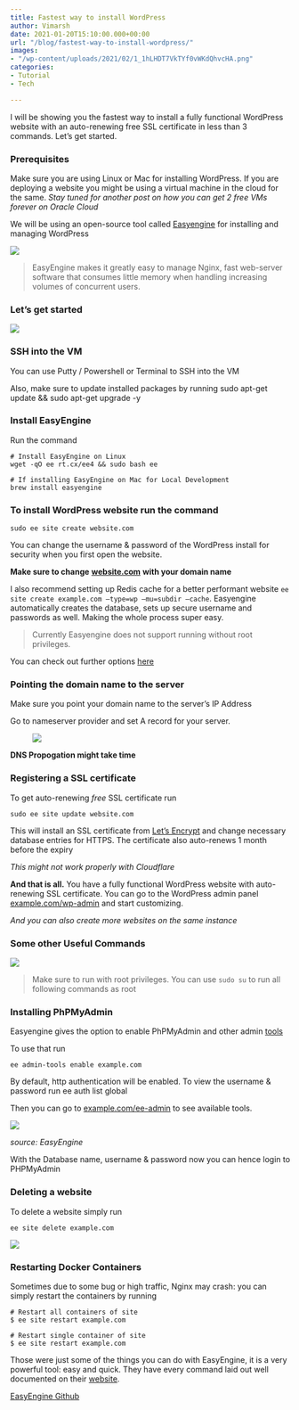 ```yaml
---
title: Fastest way to install WordPress
author: Vimarsh
date: 2021-01-20T15:10:00.000+00:00
url: "/blog/fastest-way-to-install-wordpress/"
images:
- "/wp-content/uploads/2021/02/1_1hLHDT7VkTYf0vWKdQhvcHA.png"
categories:
- Tutorial
- Tech

---
```

I will be showing you the fastest way to install a fully functional WordPress website with an auto-renewing free SSL certificate in less than 3 commands. Let’s get started.

### Prerequisites

Make sure you are using Linux or Mac for installing WordPress. If you are deploying a website you might be using a virtual machine in the cloud for the same. _Stay tuned for another post on how you can get 2 free VMs forever on Oracle Cloud_

We will be using an open-source tool called [Easyengine](https://github.com/EasyEngine/easyengine) for installing and managing WordPress

![](https://vimarsh.info/wp-content/uploads/2021/02/img_6022bbd2afa4f.jpg)

> EasyEngine makes it greatly easy to manage Nginx, fast web-server software that consumes little memory when handling increasing volumes of concurrent users.

### Let’s get started

![](https://vimarsh.info/wp-content/uploads/2021/02/img_6022bbd33e0d4.jpg)

### SSH into the VM

You can use Putty / Powershell or Terminal to SSH into the VM

Also, make sure to update installed packages by running sudo apt-get update && sudo apt-get upgrade -y

### Install EasyEngine

Run the command

    # Install EasyEngine on Linux
    wget -qO ee rt.cx/ee4 && sudo bash ee
    
    # If installing EasyEngine on Mac for Local Development 
    brew install easyengine

### To install WordPress website run the command

`sudo ee site create website.com`

You can change the username & password of the WordPress install for security when you first open the website.

**Make sure to change** [**website.com**](http://website.com) **with your domain name**

I also recommend setting up Redis cache for a better performant website
`ee site create example.com –type=wp –mu=subdir –cache`.
Easyengine automatically creates the database, sets up secure username and passwords as well. Making the whole process super easy.

> Currently Easyengine does not support running without root privileges.

You can check out further options [here](https://github.com/EasyEngine/site-type-wp)

### Pointing the domain name to the server

Make sure you point your domain name to the server’s IP Address

Go to nameserver provider and set A record for your server.<figure class="wp-block-image">

![](https://vimarsh.info/wp-content/uploads/2021/02/img_6022bbd38c086.jpg) </figure>

**DNS Propogation might take time**

### Registering a SSL certificate

To get auto-renewing _free_ SSL certificate run

    sudo ee site update website.com

This will install an SSL certificate from [Let’s Encrypt](https://letsencrypt.org/) and change necessary database entries for HTTPS. The certificate also auto-renews 1 month before the expiry

_This might not work properly with Cloudflare_

**And that is all.** You have a fully functional WordPress website with auto-renewing SSL certificate. You can go to the WordPress admin panel [example.com/wp-admin](http://example.com/wp-admin) and start customizing.

_And you can also create more websites on the same instance_

### Some other Useful Commands<figure class="wp-block-image">

![](https://vimarsh.info/wp-content/uploads/2021/02/img_6022bbd3ebd94.jpg) </figure>

> Make sure to run with root privileges. You can use `sudo su` to run all following commands as root

### Installing PhPMyAdmin

Easyengine gives the option to enable PhPMyAdmin and other admin [tools](https://easyengine.io/handbook/admin-tools/#list-of-admin-tools)

To use that run 

    ee admin-tools enable example.com

By default, http authentication will be enabled. To view the username & password run ee auth list global

Then you can go to [example.com/ee-admin](http://example.com/ee-admin/) to see available tools.

![](https://vimarsh.info/wp-content/uploads/2021/02/img_6022bbd445b73.jpg) 

_source: EasyEngine_

With the Database name, username & password now you can hence login to PHPMyAdmin

### Deleting a website

To delete a website simply run 

    ee site delete example.com

![](https://vimarsh.info/wp-content/uploads/2021/02/img_6022bbd4d29e3.jpg) 

### Restarting Docker Containers

Sometimes due to some bug or high traffic, Nginx may crash: you can simply restart the containers by running

    # Restart all containers of site 
    $ ee site restart example.com 
    
    # Restart single container of site 
    $ ee site restart example.com

Those were just some of the things you can do with EasyEngine, it is a very powerful tool: easy and quick. They have every command laid out well documented on their [website](https://easyengine.io/commands/).

[EasyEngine Github](https://github.com/EasyEngine/easyengine)